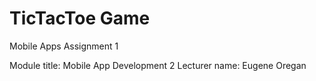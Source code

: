 # TicTacToe Game

Mobile Apps Assignment 1

Module title:  Mobile App Development 2
Lecturer name:  Eugene Oregan
